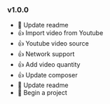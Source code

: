 ### v1.0.0 
* :memo: Update readme
* :+1: Import video from Youtube
* :+1: Youtube video source
* :+1: Network support
* :+1: Add video quantity
* :+1: Update composer
* :memo: Update readme
* :tada: Begin a project

